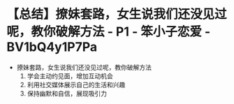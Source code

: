 # 【总结】撩妹套路，女生说我们还没见过呢，教你破解方法 - P1 - 笨小子恋爱 - BV1bQ4y1P7Pa

-   撩妹套路，女生说我们还没见过呢，教你破解方法
    1.  学会主动约见面，增加互动机会
    2.  利用社交媒体展示自己的生活和兴趣
    3.  保持幽默和自信，展现吸引力